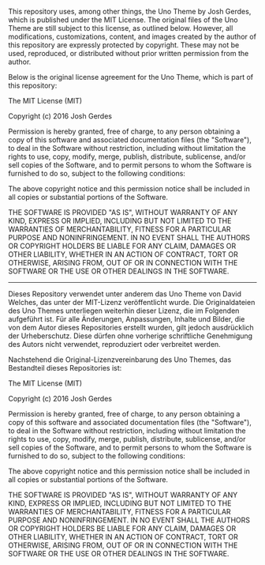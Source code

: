 This repository uses, among other things, the Uno Theme by Josh Gerdes, which is published under the MIT License. The original files of the Uno Theme are still subject to this license, as outlined below. However, all modifications, customizations, content, and images created by the author of this repository are expressly protected by copyright. These may not be used, reproduced, or distributed without prior written permission from the author.

Below is the original license agreement for the Uno Theme, which is part of this repository:



The MIT License (MIT)

Copyright (c) 2016 Josh Gerdes

Permission is hereby granted, free of charge, to any person obtaining a copy
of this software and associated documentation files (the "Software"), to deal
in the Software without restriction, including without limitation the rights
to use, copy, modify, merge, publish, distribute, sublicense, and/or sell
copies of the Software, and to permit persons to whom the Software is
furnished to do so, subject to the following conditions:

The above copyright notice and this permission notice shall be included in all
copies or substantial portions of the Software.

THE SOFTWARE IS PROVIDED "AS IS", WITHOUT WARRANTY OF ANY KIND, EXPRESS OR
IMPLIED, INCLUDING BUT NOT LIMITED TO THE WARRANTIES OF MERCHANTABILITY,
FITNESS FOR A PARTICULAR PURPOSE AND NONINFRINGEMENT. IN NO EVENT SHALL THE
AUTHORS OR COPYRIGHT HOLDERS BE LIABLE FOR ANY CLAIM, DAMAGES OR OTHER
LIABILITY, WHETHER IN AN ACTION OF CONTRACT, TORT OR OTHERWISE, ARISING FROM,
OUT OF OR IN CONNECTION WITH THE SOFTWARE OR THE USE OR OTHER DEALINGS IN THE
SOFTWARE.


------------------------------------------------------------------------------------


Dieses Repository verwendet unter anderem das Uno Theme von David Welches, das unter der MIT-Lizenz veröffentlicht wurde. Die Originaldateien des Uno Themes unterliegen weiterhin dieser Lizenz, die im Folgenden aufgeführt ist. Für alle Änderungen, Anpassungen, Inhalte und Bilder, die von dem Autor dieses Repositories erstellt wurden, gilt jedoch ausdrücklich der Urheberschutz. Diese dürfen ohne vorherige schriftliche Genehmigung des Autors nicht verwendet, reproduziert oder verbreitet werden.

Nachstehend die Original-Lizenzvereinbarung des Uno Themes, das Bestandteil dieses Repositories ist:




The MIT License (MIT)

Copyright (c) 2016 Josh Gerdes

Permission is hereby granted, free of charge, to any person obtaining a copy
of this software and associated documentation files (the "Software"), to deal
in the Software without restriction, including without limitation the rights
to use, copy, modify, merge, publish, distribute, sublicense, and/or sell
copies of the Software, and to permit persons to whom the Software is
furnished to do so, subject to the following conditions:

The above copyright notice and this permission notice shall be included in all
copies or substantial portions of the Software.

THE SOFTWARE IS PROVIDED "AS IS", WITHOUT WARRANTY OF ANY KIND, EXPRESS OR
IMPLIED, INCLUDING BUT NOT LIMITED TO THE WARRANTIES OF MERCHANTABILITY,
FITNESS FOR A PARTICULAR PURPOSE AND NONINFRINGEMENT. IN NO EVENT SHALL THE
AUTHORS OR COPYRIGHT HOLDERS BE LIABLE FOR ANY CLAIM, DAMAGES OR OTHER
LIABILITY, WHETHER IN AN ACTION OF CONTRACT, TORT OR OTHERWISE, ARISING FROM,
OUT OF OR IN CONNECTION WITH THE SOFTWARE OR THE USE OR OTHER DEALINGS IN THE
SOFTWARE.

